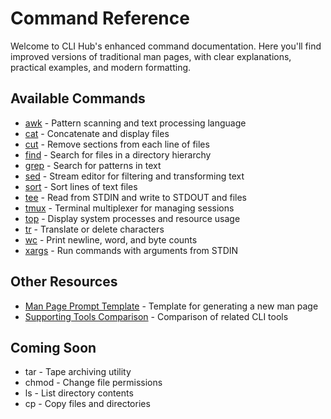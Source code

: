 # Command Reference

Welcome to CLI Hub's enhanced command documentation. Here you'll find improved versions of traditional man pages, with clear explanations, practical examples, and modern formatting.

## Available Commands

- [awk](./awk-improved-man-page.md) - Pattern scanning and text processing language
- [cat](./cat-improved-man-page.md) - Concatenate and display files
- [cut](./cut-improved-man-page.md) - Remove sections from each line of files
- [find](./find-improved-man-page.md) - Search for files in a directory hierarchy
- [grep](./grep-improved-man-page.md) - Search for patterns in text
- [sed](./sed-improved-man-page.md) - Stream editor for filtering and transforming text
- [sort](./sort-improved-man-page.md) - Sort lines of text files
- [tee](./tee-improved-man-page.md) - Read from STDIN and write to STDOUT and files
- [tmux](./tmux-improved-man-page.md) - Terminal multiplexer for managing sessions
- [top](./top-man-page.md) - Display system processes and resource usage
- [tr](./tr-improved-man-page.md) - Translate or delete characters
- [wc](./wc-improved-man-page.md) - Print newline, word, and byte counts
- [xargs](./xargs-improved-man-page.md) - Run commands with arguments from STDIN

## Other Resources

- [Man Page Prompt Template](./man-page-prompt-template.md) - Template for generating a new man page
- [Supporting Tools Comparison](./supporting-tools-comparison.md) - Comparison of related CLI tools

## Coming Soon
- tar - Tape archiving utility
- chmod - Change file permissions
- ls - List directory contents
- cp - Copy files and directories